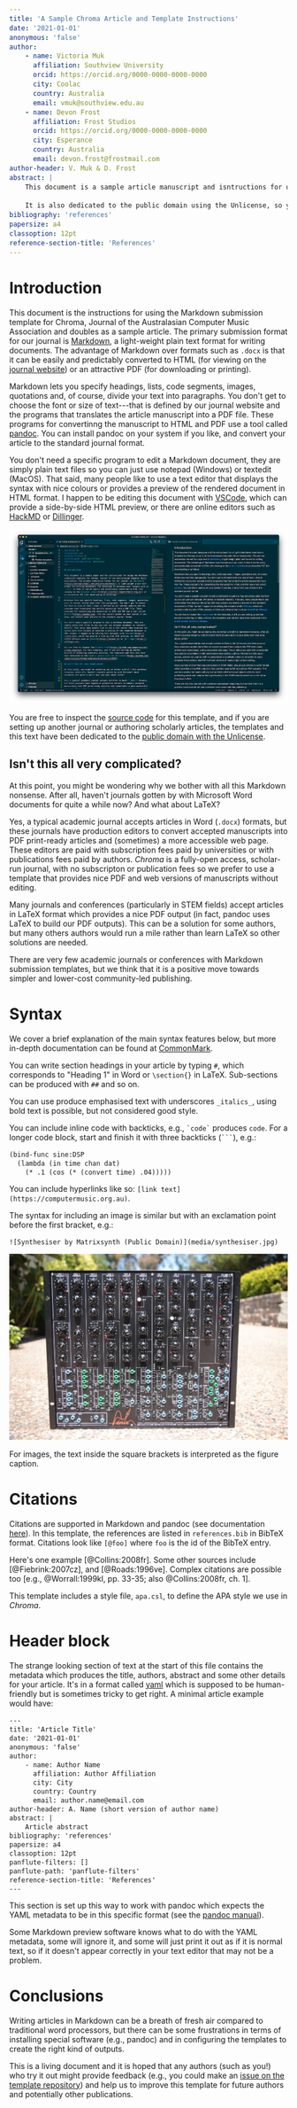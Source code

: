 ```yaml
---
title: 'A Sample Chroma Article and Template Instructions'
date: '2021-01-01'
anonymous: 'false'
author: 
    - name: Victoria Muk
      affiliation: Southview University
      orcid: https://orcid.org/0000-0000-0000-0000
      city: Coolac
      country: Australia
      email: vmuk@southview.edu.au
    - name: Devon Frost
      affiliation: Frost Studios
      orcid: https://orcid.org/0000-0000-0000-0000
      city: Esperance
      country: Australia
      email: devon.frost@frostmail.com
author-header: V. Muk & D. Frost
abstract: |
    This document is a sample article manuscript and isntructions for using the Markdown submission template for Chroma, Journal of the Australasian Computer Music Association.

    It is also dedicated to the public domain using the Unlicense, so you are free to use it in other journals, documents, or any other purpose.
bibliography: 'references'
papersize: a4
classoption: 12pt
reference-section-title: 'References'
---
```


# Introduction

This document is the instructions for using the Markdown submission template for Chroma, Journal of the Australasian Computer Music Association and doubles as a sample article. The primary submission format for our journal is [Markdown](https://daringfireball.net/projects/markdown/), a light-weight plain text format for writing documents. The advantage of Markdown over formats such as `.docx` is that it can be easily and predictably converted to HTML (for viewing on the [journal website](https://journal.computermusic.org.au)) or an attractive PDF (for downloading or printing).

Markdown lets you specify headings, lists, code segments, images, quotations and, of course, divide your text into paragraphs. You don't get to choose the font or size of text---that is defined by our journal website and the programs that translates the article manuscript into a PDF file. These programs for convertinng the manuscript to HTML and PDF use a tool called [pandoc](https://pandoc.org). You can install pandoc on your system if you like, and convert your article to the standard journal format.

You don't need a specific program to edit a Markdown document, they are simply plain text files so you can just use notepad (Windows) or textedit (MacOS). That said, many people like to use a text editor that displays the syntax with nice colours or provides a preview of the rendered document in HTML format. I happen to be editing this document with [VSCode](https://vscode.dev), which can provide a side-by-side HTML preview, or there are online editors such as [HackMD](https://hackmd.io) or [Dillinger](https://dillinger.io).

![Editing this Markdown file in VSCode and viewing a preview.](media/markdown-editing.png)

You are free to inspect the [source code](https://github.com/cpmpercussion/chroma-template) for this template, and if you are setting up another journal or authoring scholarly articles, the templates and this text have been dedicated to the [public domain with the Unlicense](https://github.com/cpmpercussion/chroma-template/blob/main/LICENSE).

## Isn't this all very complicated?

At this point, you might be wondering why we bother with all this Markdown nonsense. After all, haven't journals gotten by with Microsoft Word documents for quite a while now? And what about LaTeX?

Yes, a typical academic journal accepts articles in Word (`.docx`) formats, but these journals have production editors to convert accepted manuscripts into PDF print-ready articles and (sometimes) a more accessible web page. These editors are paid with subscription fees paid by universities or with publications fees paid by authors. _Chroma_ is a fully-open access, scholar-run journal, with no subscripton or publication fees so we prefer to use a template that provides nice PDF and web versions of manuscripts without editing. 

Many journals and conferences (particularly in STEM fields) accept articles in LaTeX format which provides a nice PDF output (in fact, pandoc uses LaTeX to build our PDF outputs). This can be a solution for some authors, but  many others authors would run a mile rather than learn LaTeX so other solutions are needed.

There are very few academic journals or conferences with Markdown submission templates, but we think that it is a positive move towards simpler and lower-cost community-led publishing.

# Syntax

We cover a brief explanation of the main syntax features below, but more in-depth documentation can be found at [CommonMark](https://commonmark.org/help/).

You can write section headings in your article by typing `#`, which corresponds to "Heading 1" in Word or `\section{}` in LaTeX. Sub-sections can be produced with `##` and so on.

You can use produce emphasised text with underscores `_italics_`, using bold text is possible, but not considered good style.

You can include inline code with backticks, e.g., `` `code` `` produces `code`. For a longer code block, start and finish it with three backticks (`` ``` ``), e.g.:

```
(bind-func sine:DSP
  (lambda (in time chan dat)
    (* .1 (cos (* (convert time) .04)))))
```

You can include hyperlinks like so: `[link text](https://computermusic.org.au)`.

The syntax for including an image is similar but with an exclamation point before the first bracket, e.g.: 
```
![Synthesiser by Matrixsynth (Public Domain)](media/synthesiser.jpg)
```

![Synthesiser by Matrixsynth (Public Domain)](media/synthesiser.jpg)

For images, the text inside the square brackets is interpreted as the figure caption. 

# Citations

Citations are supported in Markdown and pandoc (see documentation [here](https://pandoc.org/MANUAL.html#citations)).  In this template, the references are listed in `references.bib` in BibTeX format. Citations look like `[@foo]` where `foo` is the id of the BibTeX entry.

Here's one example [@Collins:2008fr]. Some other sources include [@Fiebrink:2007cz], and [@Roads:1996ve]. Complex citations are possible too [e.g., @Worrall:1999kl, pp. 33-35; also @Collins:2008fr, ch. 1].

This template includes a style file, `apa.csl`, to define the APA style we use in _Chroma_.

# Header block

The strange looking section of text at the start of this file contains the metadata which produces the title, authors, abstract and some other details for your article. It's in a format called [yaml](https://yaml.org) which is supposed to be human-friendly but is sometimes tricky to get right. A minimal article example would have:
```
---
title: 'Article Title'
date: '2021-01-01'
anonymous: 'false'
author: 
    - name: Author Name
      affiliation: Author Affiliation
      city: City
      country: Country
      email: author.name@email.com
author-header: A. Name (short version of author name)
abstract: |
    Article abstract
bibliography: 'references'
papersize: a4
classoption: 12pt
panflute-filters: []
panflute-path: 'panflute-filters'
reference-section-title: 'References'
---
```
This section is set up this way to work with pandoc which expects the YAML metadata to be in this specific format (see the [pandoc manual](https://pandoc.org/MANUAL.html#extension-yaml_metadata_block)).

Some Markdown preview software knows what to do with the YAML metadata, some will ignore it, and some will just print it out as if it is normal text, so if it doesn't appear correctly in your text editor that may not be a problem.

# Conclusions

Writing articles in Markdown can be a breath of fresh air compared to traditional word processors, but there can be some frustrations in terms of installing special software (e.g., pandoc) and in configuring the templates to create the right kind of outputs.

This is a living document and it is hoped that any authors (such as you!) who try it out might provide feedback (e.g., you could make an [issue on the template repository](https://github.com/cpmpercussion/chroma-template/issues)) and help us to improve this template for future authors and potentially other publications.
